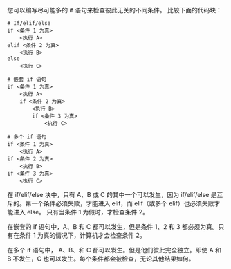 您可以编写尽可能多的 if 语句来检查彼此无关的不同条件。
比较下面的代码块：
```
# If/elif/else
if <条件 1 为真>
    <执行 A>
elif <条件 2 为真>
    <执行 B>
else
    <执行 C>
```
```
# 嵌套 if 语句
if <条件 1 为真>
    <执行 A>
    if <条件 2 为真>
        <执行 B>
        if <条件 3 为真>
            <执行 C>
```

```
# 多个 if 语句
if <条件 1 为真>
    <执行 A>
if <条件 2 为真>
    <执行 B>
if <条件 3 为真>
    <执行 C>
```

在 if/elif/else 块中，只有 A、B 或 C 的其中一个可以发生，因为 if/elif/else 是互斥的。第一个条件必须失败，才能进入 elif，而 elif（或多个 elif）也必须失败才能进入 else。 只有当条件 1 为假时，才检查条件 2。

在嵌套的 if 语句中，A、B 和 C 都可以发生，但是条件 1、2 和 3 都必须为真。只有在条件 1 为真的情况下，计算机才会检查条件 2。

在多个 if 语句中， A、B、和 C 都可以发生。但是他们彼此完全独立。即使 A 和 B 不发生，C 也可以发生。每个条件都会被检查，无论其他结果如何。